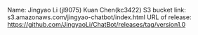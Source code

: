 Name: 
Jingyao Li (jl9075)
Kuan Chen(kc3422)
S3 bucket link: s3.amazonaws.com/jingyao-chatbot/index.html
URL of release: https://github.com/JingyaoLi/ChatBot/releases/tag/version1.0
